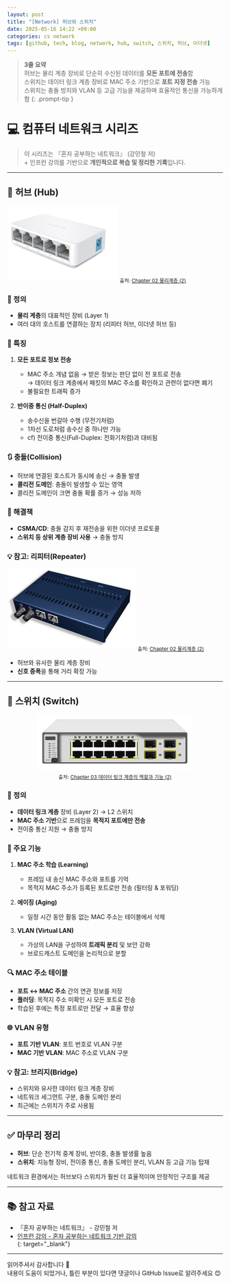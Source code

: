 ```yaml
---
layout: post
title: "[Network] 허브와 스위치"
date: 2025-05-16 14:22 +09:00
categories: cs network
tags: [github, tech, blog, network, hub, switch, 스위치, 허브, 이더넷]
---
```


> **3줄 요약**
<br>허브는 물리 계층 장비로 단순히 수신된 데이터를 **모든 포트에 전송**함
<br>스위치는 데이터 링크 계층 장비로 MAC 주소 기반으로 **포트 지정 전송** 가능
<br>스위치는 충돌 방지와 VLAN 등 고급 기능을 제공하며 효율적인 통신을 가능하게 함
{: .prompt-tip }

# 💻 컴퓨터 네트워크 시리즈

> 이 시리즈는 『혼자 공부하는 네트워크』 (강민철 저)
> <br> + 인프런 강의를 기반으로 **개인적으로 복습 및 정리한 기록**입니다.

---

## 📌 허브 (Hub)

![hub](assets/img/cs/hub.png)
<sub>출처: [Chapter 02 물리계층 (2)](https://amy-ming.tistory.com/158)</sub>

### 📎 정의

- **물리 계층**의 대표적인 장비 (Layer 1)
- 여러 대의 호스트를 연결하는 장치 (리피터 허브, 이더넷 허브 등)

### 📎 특징

1. **모든 포트로 정보 전송**
   - MAC 주소 개념 없음 → 받은 정보는 판단 없이 전 포트로 전송  
   → 데이터 링크 계층에서 패킷의 MAC 주소를 확인하고 관련이 없다면 폐기
   - 불필요한 트래픽 증가

2. **반이중 통신 (Half-Duplex)**
   - 송수신을 번갈아 수행 (무전기처럼)
    - 1차선 도로처럼 송수신 중 하나만 가능
   - cf) 전이중 통신(Full-Duplex: 전화기처럼)과 대비됨

### 🔃 충돌(Collision)

- 허브에 연결된 호스트가 동시에 송신 → 충돌 발생
- **콜리전 도메인**: 충돌이 발생할 수 있는 영역
- 콜리전 도메인이 크면 충돌 확률 증가 → 성능 저하

### 🔧 해결책

- **CSMA/CD**: 충돌 감지 후 재전송을 위한 이더넷 프로토콜
- **스위치 등 상위 계층 장비 사용** → 충돌 방지

### 💡 참고: 리피터(Repeater)

![repeater](assets/img/cs/repeater.png)
<sub>출처: [Chapter 02 물리계층 (2)](https://amy-ming.tistory.com/158)</sub>

- 허브와 유사한 물리 계층 장비
- **신호 증폭**을 통해 거리 확장 가능

---

## 📌 스위치 (Switch)

<div style="text-align: center;">
  <img src="assets/img/cs/switch.png" alt="switch"/>
  <br/>
  <sub>
    출처: 
    <a href="https://amy-ming.tistory.com/158" target="_blank" rel="noopener">
      Chapter 03 데이터 링크 계층의 역할과 기능 (2)
    </a>
  </sub>
</div>

### 📎 정의

- **데이터 링크 계층** 장비 (Layer 2) → L2 스위치
- **MAC 주소 기반**으로 프레임을 **목적지 포트에만 전송**
- 전이중 통신 지원 → 충돌 방지

### 📎 주요 기능

1. **MAC 주소 학습 (Learning)**
   - 프레임 내 송신 MAC 주소와 포트를 기억
   - 목적지 MAC 주소가 등록된 포트로만 전송 (필터링 & 포워딩)

2. **에이징 (Aging)**
   - 일정 시간 동안 활동 없는 MAC 주소는 테이블에서 삭제

3. **VLAN (Virtual LAN)**
   - 가상의 LAN을 구성하여 **트래픽 분리** 및 보안 강화
   - 브로드캐스트 도메인을 논리적으로 분할

### 🔍 MAC 주소 테이블

- **포트 ↔ MAC 주소** 간의 연관 정보를 저장
- **플러딩**: 목적지 주소 미확인 시 모든 포트로 전송
- 학습된 후에는 특정 포트로만 전달 → 효율 향상

### 🌐 VLAN 유형

- **포트 기반 VLAN**: 포트 번호로 VLAN 구분
- **MAC 기반 VLAN**: MAC 주소로 VLAN 구분

### 💡 참고: 브리지(Bridge)

- 스위치와 유사한 데이터 링크 계층 장비
- 네트워크 세그먼트 구분, 충돌 도메인 분리
- 최근에는 스위치가 주로 사용됨

---

## ✅ 마무리 정리

- **허브**: 단순 전기적 중계 장비, 반이중, 충돌 발생률 높음
- **스위치**: 지능형 장비, 전이중 통신, 충돌 도메인 분리, VLAN 등 고급 기능 탑재  

네트워크 환경에서는 허브보다 스위치가 훨씬 더 효율적이며 안정적인 구조를 제공

---

## 📚 참고 자료

- 『혼자 공부하는 네트워크』 - 강민철 저  
- [인프런 강의 - 혼자 공부하는 네트워크 기반 강의](https://www.inflearn.com/course/%EA%B0%9C%EB%B0%9C%EC%9E%90-%EC%BB%B4%ED%93%A8%ED%84%B0%EA%B3%B5%ED%95%99-%ED%98%BC%EC%9E%90%EA%B3%B5%EB%B6%80%ED%95%98%EB%8A%94-%EB%84%A4%ED%8A%B8%EC%9B%8C%ED%81%AC)  
{: target="_blank"}

---

읽어주셔서 감사합니다 🙌  
내용이 도움이 되었거나, 틀린 부분이 있다면 댓글이나 GitHub Issue로 알려주세요 😊
